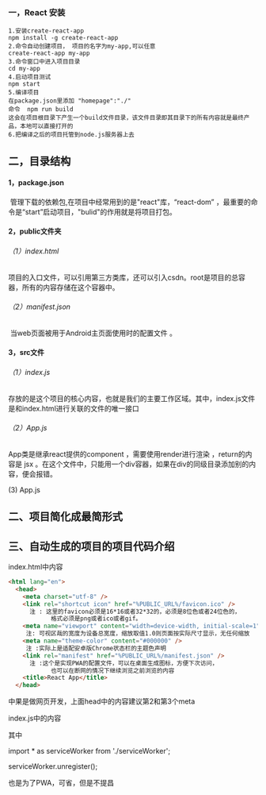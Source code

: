 ### 一，React 安装

```
1.安装create-react-app
npm install -g create-react-app
2.命令自动创建项目， 项目的名字为my-app,可以任意
create-react-app my-app
3.命令窗口中进入项目目录
cd my-app
4.启动项目测试
npm start
5.编译项目
在package.json里添加 "homepage":"./"
命令  npm run build
这会在项目根目录下产生一个build文件目录，该文件目录即其目录下的所有内容就是最终产品，本地可以直接打开的
6.把编译之后的项目托管到node.js服务器上去
```

## 二，目录结构

#### 1，package.json

​        管理下载的依赖包,在项目中经常用到的是"react"库，“react-dom” ，最重要的命令是“start”启动项目，"bulid"的作用就是将项目打包。 

#### 2，public文件夹

###### （1）index.html

​         项目的入口文件，可以引用第三方类库，还可以引入csdn。root是项目的总容器，所有的内容存储在这个容器中。

###### （2）manifest.json

​        当web页面被用于Android主页面使用时的配置文件 。

#### 3，src文件

###### （1）index.js

​       存放的是这个项目的核心内容，也就是我们的主要工作区域。其中，index.js文件是和index.html进行关联的文件的唯一接口 

###### （2）App.js

App类是继承react提供的component ，需要使用render进行渲染 ，return的内容是 jsx 。在这个文件中，只能用一个div容器，如果在div的同级目录添加别的内容，便会报错。 

(3) App.js

## 二、项目简化成最简形式

## 三、自动生成的项目的项目代码介绍

index.html中内容

```html
<html lang="en">
  <head>
    <meta charset="utf-8" />
    <link rel="shortcut icon" href="%PUBLIC_URL%/favicon.ico" />
	  注 : 这里的favicon必须是16*16或者32*32的，必须是8位色或者24位色的，
      		格式必须是png或者ico或者gif。
    <meta name="viewport" content="width=device-width, initial-scale=1" />
	 注: 可视区哉的宽度为设备总宽度，缩放取值1.0则页面按实际尺寸显示，无任何缩放
    <meta name="theme-color" content="#000000" />
	 注 :实际上是适配安卓版Chrome状态栏的主题色声明
    <link rel="manifest" href="%PUBLIC_URL%/manifest.json" />
	  注 :这个是实现PWA的配置文件，可以在桌面生成图标，方便下次访问，
      		也可以在断网的情况下继续浏览之前浏览的内容
    <title>React App</title>
  </head>
```

中果是做网页开发，上面head中的内容建议第2和第3个meta



index.js中的内容

其中

import * as serviceWorker from './serviceWorker';

serviceWorker.unregister();

也是为了PWA，可省，但是不提昌